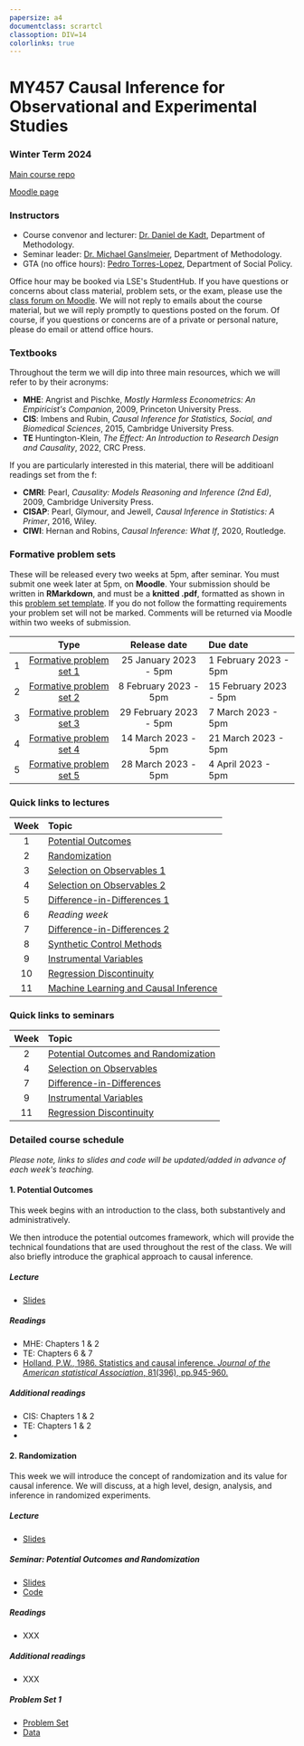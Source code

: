 ```yaml
---
papersize: a4
documentclass: scrartcl
classoption: DIV=14
colorlinks: true
---
```

  
<!-- ![LSE](images/lse-logo.jpg) -->
# MY457 Causal Inference for Observational and Experimental Studies
  
### Winter Term 2024
  
[Main course repo](https://github.com/LSE-MY457/lse-my457.github.io)

[Moodle page](https://moodle.lse.ac.uk/course/view.php?id=1111)

### Instructors

* Course convenor and lecturer: [Dr. Daniel de Kadt](mailto:d.n.de-kadt@lse.ac.uk), Department of Methodology.
* Seminar leader: [Dr. Michael Ganslmeier](mailto:m.g.ganslmeier@lse.ac.uk), Department of Methodology.
* GTA (no office hours): [Pedro Torres-Lopez](mailto:p.torres-lopez@lse.ac.uk), Department of Social Policy. 

Office hour may be booked via LSE's StudentHub. If you have questions or concerns about class material, problem sets, or the exam, please use the [class forum on Moodle](https://moodle.lse.ac.uk/mod/forum/view.php?id=1232310). We will not reply to emails about the course material, but we will reply promptly to questions posted on the forum. Of course, if you questions or concerns are of a private or personal nature, please do email or attend office hours. 

### Textbooks

Throughout the term we will dip into three main resources, which we will refer to by their acronyms: 

* **MHE**: Angrist and Pischke, _Mostly Harmless Econometrics: An Empiricist's Companion_, 2009, Princeton University Press. 
* **CIS**: Imbens and Rubin, _Causal Inference for Statistics, Social, and Biomedical Sciences_, 2015, Cambridge University Press. 
* **TE** Huntington-Klein, _The Effect: An Introduction to Research Design and Causality_, 2022, CRC Press. 

If you are particularly interested in this material, there will be additioanl readings set from the f: 

* **CMRI**: Pearl, _Causality: Models Reasoning and Inference (2nd Ed)_, 2009, Cambridge University Press.
* **CISAP**: Pearl, Glymour, and Jewell, _Causal Inference in Statistics: A Primer_, 2016, Wiley.
* **CIWI**: Hernan and Robins, _Causal Inference: What If_, 2020, Routledge. 

### Formative problem sets

These will be released every two weeks at 5pm, after seminar. You must submit one week later at 5pm, on **Moodle**. Your submission should be written in **RMarkdown**, and must be a **knitted .pdf**, formatted as shown in this [problem set template](psets/template/pset_template.Rmd). If you do not follow the formatting requirements your problem set will not be marked. Comments will be returned via Moodle within two weeks of submission. 

|  |  Type | Release date | Due date  |
|:--:|:-------:|:-----:|:-----|
| 1 | [Formative problem set 1](#problem-set-1) | 25 January 2023 - 5pm | 1 February 2023 - 5pm |
| 2 | [Formative problem set 2](#problem-set-2) | 8 February 2023 - 5pm | 15 February 2023 - 5pm  |
| 3 | [Formative problem set 3](#problem-set-3) | 29 February 2023 - 5pm | 7 March 2023 - 5pm  |
| 4 | [Formative problem set 4](#problem-set-4) | 14 March 2023 - 5pm  | 21 March 2023 - 5pm  |
| 5 | [Formative problem set 5](#problem-set-5) | 28 March 2023 - 5pm | 4 April 2023 - 5pm  |

### Quick links to lectures

| Week |  Topic |  
|:--:|:-------|
| 1  | [Potential Outcomes](#1-potential-outcomes) |   
| 2  | [Randomization](#2-randomization) | 
| 3  | [Selection on Observables 1](#3-selection-on-observables-1) | 
| 4  | [Selection on Observables 2](#4-selection-on-observables-2) | 
| 5  | [Difference-in-Differences 1](#5-difference-in-differences-1) |
| 6  | _Reading week_ |  
| 7  | [Difference-in-Differences 2](#7-difference-in-differences-2) | 
| 8  | [Synthetic Control Methods](#8-synthetic-control-methods) |  
| 9  | [Instrumental Variables](#9-instrumental-variables) |  
| 10 | [Regression Discontinuity](#10-regression-discontinuity) | 
| 11 | [Machine Learning and Causal Inference](#11-machine-learning-and-causal-inference) |   

### Quick links to seminars

| Week |  Topic | 
|:--:|:-------|
| 2  | [Potential Outcomes and Randomization](#seminar-potential-outcomes-and-randomization) |  
| 4  | [Selection on Observables](#seminar-selection-on-observables) |
| 7  | [Difference-in-Differences](#seminar-difference-in-differences) |
| 9  | [Instrumental Variables](#seminar-instrumental-variables) |  
| 11  | [Regression Discontinuity](#seminar-regression-discontinuity) | 

### Detailed course schedule

*Please note, links to slides and code will be updated/added in advance of each week's teaching.*

#### 1. Potential Outcomes

This week begins with an introduction to the class, both substantively and administratively. 

We then introduce the potential outcomes framework, which will provide the technical foundations that are used throughout the rest of the class. We will also briefly introduce the graphical approach to causal inference. 

##### Lecture

- [Slides](XXX)

##### Readings
* MHE: Chapters 1 & 2
* TE: Chapters 6 & 7
* [Holland, P.W., 1986. Statistics and causal inference. _Journal of the American statistical Association_, 81(396), pp.945-960.](https://www.jstor.org/stable/2289064)

##### Additional readings
* CIS: Chapters 1 & 2
* TE: Chapters 1 & 2
* 

#### 2. Randomization

This week we will introduce the concept of randomization and its value for causal inference. We will discuss, at a high level, design, analysis, and inference in randomized experiments. 

##### Lecture

- [Slides](XXX)

##### Seminar: Potential Outcomes and Randomization

- [Slides](XXX)
- [Code](XXX)

##### Readings
* XXX

##### Additional readings
* XXX

##### Problem Set 1
- [Problem Set](psets/pset1/problem_set1.pdf)
- [Data](psets/pset1/data/...)
